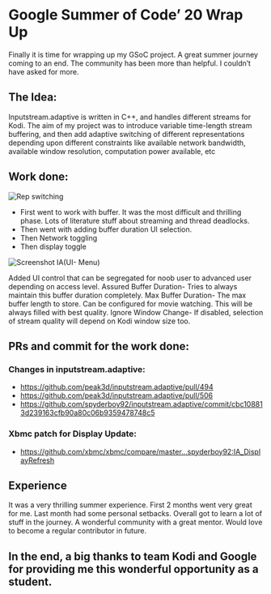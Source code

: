 # Google Summer of Code’ 20 Wrap Up


Finally it is time for wrapping up my GSoC project. A great summer journey coming to an end. The community has been more than helpful. I couldn’t have asked for more. 


## The Idea:

Inputstream.adaptive is written in C++, and handles different streams for Kodi. 
The aim of my project was to introduce variable time-length stream buffering, and then add adaptive switching of different representations depending upon different constraints like available network bandwidth, available window resolution, computation power available, etc

## Work done:

![Rep switching](https://ibb.co/L0tsq7T)
* First went to work with buffer. It was the most difficult and thrilling phase. Lots of literature stuff about streaming and thread deadlocks.
* Then went with adding buffer duration UI selection.
* Then Network toggling
* Then display toggle




![Screenshot IA(UI- Menu)](https://ibb.co/L0tsq7T)


Added UI control that can be segregated for noob user to advanced user depending on access  level.
Assured Buffer Duration- Tries to always maintain this buffer duration completely. 
Max Buffer Duration- The max buffer length to store. Can be configured for movie watching. This will be always filled with best quality.
Ignore Window Change- If disabled, selection of stream quality will depend on Kodi window size too.

## PRs and commit for the work done:

### Changes in inputstream.adaptive:
* https://github.com/peak3d/inputstream.adaptive/pull/494
* https://github.com/peak3d/inputstream.adaptive/pull/506
* https://github.com/spyderboy92/inputstream.adaptive/commit/cbc108813d239163cfb90a80c06b9359478748c5
### Xbmc patch for Display Update:
* https://github.com/xbmc/xbmc/compare/master...spyderboy92:IA_DisplayRefresh

## Experience
It was a very thrilling summer experience. First 2 months went very great for me. Last month had some personal setbacks. Overall got to learn a lot of stuff in the journey. A wonderful community with a great mentor. Would love to become a regular contributor in future.

## In the end, a big thanks to team Kodi and Google for providing me this wonderful opportunity as a student.
